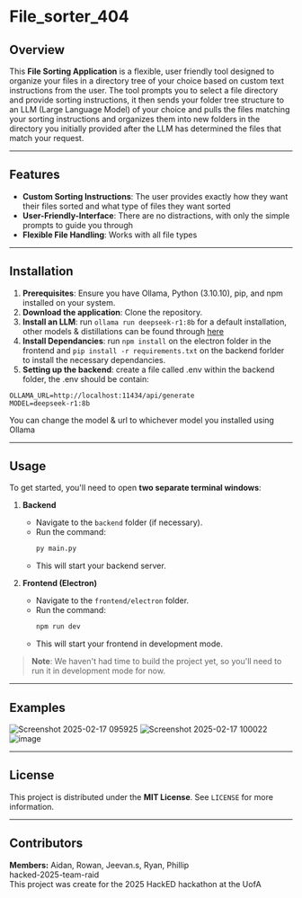 # File_sorter_404

## Overview
This **File Sorting Application** is a flexible, user friendly tool designed to organize your files in a directory tree of your choice based on custom text instructions from the user. The tool prompts you to select a file directory and provide sorting instructions, it then sends your folder tree structure to an LLM (Large Language Model) of your choice and pulls the files matching your sorting instructions and organizes them into new folders in the directory you initially provided after the LLM has determined the files that match your request.

---

## Features
- **Custom Sorting Instructions**: The user provides exactly how they want their files sorted and what type of files they want sorted
- **User-Friendly-Interface**: There are no distractions, with only the simple prompts to guide you through
- **Flexible File Handling**: Works with all file types

---

## Installation
1. **Prerequisites**: Ensure you have Ollama, Python (3.10.10), pip, and npm installed on your system.
3. **Download the application**: Clone the repository.
4. **Install an LLM**: run `ollama run deepseek-r1:8b` for a default installation, other models & distillations can be found through [here](https://ollama.com/library/)
5. **Install Dependancies**: run `npm install` on the electron folder in the frontend and `pip install -r requirements.txt` on the backend forlder to install the necessary dependancies.
6. **Setting up the backend**: create a file called .env within the backend folder, the .env should be contain: 
```
OLLAMA_URL=http://localhost:11434/api/generate
MODEL=deepseek-r1:8b
```

You can change the model & url to whichever model you installed using Ollama

---

## Usage

To get started, you'll need to open **two separate terminal windows**:

1. **Backend**  
   - Navigate to the `backend` folder (if necessary).  
   - Run the command:
     ```bash
     py main.py
     ```
   - This will start your backend server.

2. **Frontend (Electron)**  
   - Navigate to the `frontend/electron` folder.  
   - Run the command:
     ```bash
     npm run dev
     ```
   - This will start your frontend in development mode.

> **Note**: We haven't had time to build the project yet, so you'll need to run it in development mode for now.

---

## Examples
![Screenshot 2025-02-17 095925](https://github.com/user-attachments/assets/44fe96ae-0d0d-4094-b6f2-1beaa29ab35c)
![Screenshot 2025-02-17 100022](https://github.com/user-attachments/assets/b865c38c-3fab-49ce-ae36-ce38c60f304b)
![image](https://github.com/user-attachments/assets/7b1ee0b9-1100-42e0-9160-8a4d59d1e8b5)

---

## License
This project is distributed under the **MIT License**. See `LICENSE` for more information.

---

## Contributors
**Members:**
Aidan, Rowan, Jeevan.s, Ryan, Phillip\
hacked-2025-team-raid\
This project was create for the 2025 HackED hackathon at the UofA



